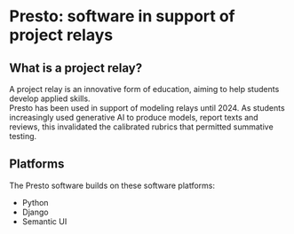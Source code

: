 # Presto: software in support of project relays

## What is a project relay?
A project relay is an innovative form of education, aiming to help students develop applied skills.    
Presto has been used in support of modeling relays until 2024. As students increasingly used generative AI
to produce models, report texts and reviews, this invalidated the calibrated rubrics that permitted summative
testing.

## Platforms
The Presto software builds on these software platforms:

* Python
* Django
* Semantic UI
